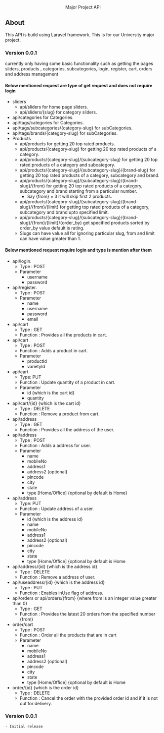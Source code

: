 <p align="center">Major Project API</p>

## About

This API is build using Laravel framework. This is for our University major project.

### Version 0.0.1

currently only having some basic functionality such as getting the pages sliders, products , categories, subcategories, login, register, cart, orders and address management

#### Below mentioned request are type of get request and does not require login

-   sliders
    -   api/sliders for home page sliders.
    -   api/sliders/{slug} for category sliders.
-   api/categories for Categories.
-   api/tags/categories for Categories.
-   api/tags/subcategories/{category-slug} for subCategories.
-   api/tags/brands/{category-slug} for subCategories.
-   Products
    -   api/products for getting 20 top rated products.
    -   api/products/{category-slug} for getting 20 top rated products of a category.
    -   api/products/{category-slug}/{subcategory-slug} for getting 20 top rated products of a category and subcategory.
    -   api/products/{category-slug}/{subcategory-slug}/{brand-slug} for getting 20 top rated products of a category, subcategory and brand.
    -   api/products/{category-slug}/{subcategory-slug}/{brand-slug}/{from} for getting 20 top rated products of a category, subcategory and brand starting from a particular number.
        -   Say {from} = 3 it will skip first 2 products.
    -   api/products/{category-slug}/{subcategory-slug}/{brand-slug}/{from}/{limit} for getting top rated products of a category, subcategory and brand upto specified limit.
    -   api/products/{category-slug}/{subcategory-slug}/{brand-slug}/{from}/{limit}/{order_by} get specified products sorted by order_by value default is rating.
    -   Slugs can have value all for ignoring particular slug, from and limit can have value greater than 1.

#### Below mentioned request require login and type is mention after them

-   api/login.
    -   Type : POST
    -   Parameter
        -   username
        -   password
-   api/register.
    -   Type : POST
    -   Parameter
        -   name
        -   username
        -   password
        -   email
-   api/cart
    -   Type : GET
    -   Function : Provides all the products in cart.
-   api/cart
    -   Type : POST
    -   Function : Adds a product in cart.
    -   Parameter
        -   productId
        -   varietyId
-   api/cart
    -   Type: PUT
    -   Function : Update quantity of a product in cart.
    -   Parameter
        -   id {which is the cart id}
        -   quantity
-   api/cart/{id} {which is the cart id}
    -   Type : DELETE
    -   Function : Remove a product from cart.
-   api/address
    -   Type : GET
    -   Function : Provides all the address of the user.
-   api/address
    -   Type : POST
    -   Function : Adds a address for user.
    -   Parameter
        -   name
        -   mobileNo
        -   address1
        -   address2 {optional}
        -   pincode
        -   city
        -   state
        -   type [Home/Office] {optional by default is Home}
-   api/address
    -   Type: PUT
    -   Function : Update address of a user.
    -   Parameter
        -   id {which is the address id}
        -   name
        -   mobileNo
        -   address1
        -   address2 {optional}
        -   pincode
        -   city
        -   state
        -   type [Home/Office] {optional by default is Home
-   api/address/{id} {which is the address id}
    -   Type : DELETE
    -   Function : Remove a address of user.
-   api/useaddress/{id} {which is the address id}
    -   Type : PUT
    -   Function : Enables inUse flag of address.
-   api/orders or api/orders/{from} {where from is an integer value greater than 0}
    -   Type : GET
    -   Function : Provides the latest 20 orders from the specified number {from}
-   order/cart
    -   Type : POST
    -   Function : Order all the products that are in cart
    -   Parameter
        -   name
        -   mobileNo
        -   address1
        -   address2 {optional}
        -   pincode
        -   city
        -   state
        -   type [Home/Office] {optional by default is Home
-   order/{id} {which is the order id}
    -   Type : DELETE
    -   Function : Cancel the order with the provided order id and if it is not out for delivery.

### Version 0.0.1

    - Initial release
